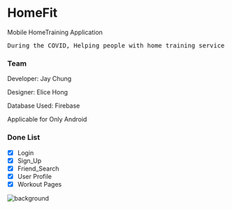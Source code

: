 # HomeFit
Mobile HomeTraining Application

<pre>
During the COVID, Helping people with home training service to work out at their home with using the Application
</pre>

### Team
Developer: Jay Chung

Designer: Elice Hong

Database Used: Firebase

Applicable for Only Android 

### Done List 

- [x] Login
- [x] Sign_Up
- [X] Friend_Search
- [X] User Profile
- [X] Workout Pages

![background](https://user-images.githubusercontent.com/79100627/136391679-d95a74cd-da43-4ebb-917e-9bb0b8fc9d26.png)
                                                                                                                                

